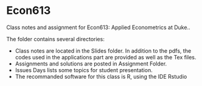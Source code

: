 # Econ613
Class notes and assignment for Econ613: Applied Econometrics at Duke..

The folder contains several directories:
- Class notes are located in the Slides folder. In addition to the pdfs, the codes used in the applications part are provided as well as the Tex files.
- Assignments and solutions are posted in Assignment Folder.
- Issues Days lists some topics for student presentation.
- The recommanded software for this class is R, using the IDE Rstudio
